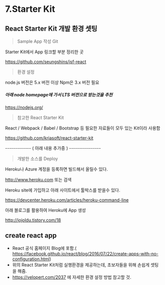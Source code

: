 # 7.Starter Kit

## React Starter Kit 개발 환경 셋팅

> Sample App 작성 Git

Starter Kit에서 App 링크할 부분 정리한 곳

https://github.com/seungshins/jsf-react

> 환경 설정

node.js 버전은 5.x 버전 이상 Npm은 3.x 버전 필요

##### 아래 node homepage에 가서 LTS 버전으로 받는것을 추천

https://nodejs.org/

> 참고한 React Starter Kit

React / Webpack / Babel / Bootstrap 등 필요한 자료들이 모두 있는 Kit이라 사용함

https://github.com/kriasoft/react-starter-kit


> 


------------- ( 아래 내용 추가중 ) ----------------

> 개발한 소스를 Deploy

Heroku나 Azure 계정을 등록하면 빌드해서 올릴수 있다. 

http://www.heroku.com 또는 검색

Heroku site에 가입하고 아래 사이트에서 툴박스를 받을수 있다.

https://devcenter.heroku.com/articles/heroku-command-line

아래 블로그를 활용하여 Heroku에 App 생성

http://jojoldu.tistory.com/18


## create react app
- React 공식 홈페이지 Blog에 포함.( https://facebook.github.io/react/blog/2016/07/22/create-apps-with-no-configuration.html)
- 위의 React Starter Kit처럼 실행환경을 제공하는데, 초보자들을 위해 손쉽게 셋팅을 해줌.
- https://velopert.com/2037 에 자세한 환경 설정 방법 참고할 것.